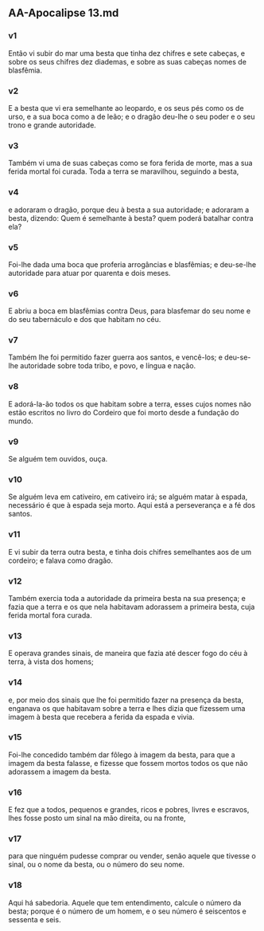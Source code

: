 ## AA-Apocalipse 13.md
### v1
 Então vi subir do mar uma besta que tinha dez chifres e sete cabeças, e sobre os seus chifres dez diademas, e sobre as suas cabeças nomes de blasfêmia.
### v2
 E a besta que vi era semelhante ao leopardo, e os seus pés como os de urso, e a sua boca como a de leão; e o dragão deu-lhe o seu poder e o seu trono e grande autoridade.
### v3
 Também vi uma de suas cabeças como se fora ferida de morte, mas a sua ferida mortal foi curada. Toda a terra se maravilhou, seguindo a besta,
### v4
 e adoraram o dragão, porque deu à besta a sua autoridade; e adoraram a besta, dizendo: Quem é semelhante à besta? quem poderá batalhar contra ela?
### v5
 Foi-lhe dada uma boca que proferia arrogâncias e blasfêmias; e deu-se-lhe autoridade para atuar por quarenta e dois meses.
### v6
 E abriu a boca em blasfêmias contra Deus, para blasfemar do seu nome e do seu tabernáculo e dos que habitam no céu.
### v7
 Também lhe foi permitido fazer guerra aos santos, e vencê-los; e deu-se-lhe autoridade sobre toda tribo, e povo, e língua e nação.
### v8
 E adorá-la-ão todos os que habitam sobre a terra, esses cujos nomes não estão escritos no livro do Cordeiro que foi morto desde a fundação do mundo.
### v9
 Se alguém tem ouvidos, ouça.
### v10
 Se alguém leva em cativeiro, em cativeiro irá; se alguém matar à espada, necessário é que à espada seja morto. Aqui está a perseverança e a fé dos santos.
### v11
 E vi subir da terra outra besta, e tinha dois chifres semelhantes aos de um cordeiro; e falava como dragão.
### v12
 Também exercia toda a autoridade da primeira besta na sua presença; e fazia que a terra e os que nela habitavam adorassem a primeira besta, cuja ferida mortal fora curada.
### v13
 E operava grandes sinais, de maneira que fazia até descer fogo do céu à terra, à vista dos homens;
### v14
 e, por meio dos sinais que lhe foi permitido fazer na presença da besta, enganava os que habitavam sobre a terra e lhes dizia que fizessem uma imagem à besta que recebera a ferida da espada e vivia.
### v15
 Foi-lhe concedido também dar fôlego à imagem da besta, para que a imagem da besta falasse, e fizesse que fossem mortos todos os que não adorassem a imagem da besta.
### v16
 E fez que a todos, pequenos e grandes, ricos e pobres, livres e escravos, lhes fosse posto um sinal na mão direita, ou na fronte,
### v17
 para que ninguém pudesse comprar ou vender, senão aquele que tivesse o sinal, ou o nome da besta, ou o número do seu nome.
### v18
 Aqui há sabedoria. Aquele que tem entendimento, calcule o número da besta; porque é o número de um homem, e o seu número é seiscentos e sessenta e seis.
